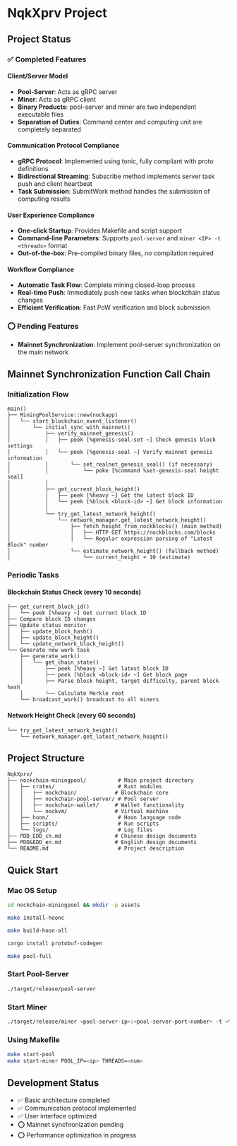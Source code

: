 # NqkXprv Project

## Project Status

### ✅ Completed Features

#### Client/Server Model
- **Pool-Server**: Acts as gRPC server
- **Miner**: Acts as gRPC client
- **Binary Products**: pool-server and miner are two independent executable files
- **Separation of Duties**: Command center and computing unit are completely separated

#### Communication Protocol Compliance
- **gRPC Protocol**: Implemented using tonic, fully compliant with proto definitions
- **Bidirectional Streaming**: Subscribe method implements server task push and client heartbeat
- **Task Submission**: SubmitWork method handles the submission of computing results

#### User Experience Compliance
- **One-click Startup**: Provides Makefile and script support
- **Command-line Parameters**: Supports `pool-server` and `miner <IP> -t <threads>` format
- **Out-of-the-box**: Pre-compiled binary files, no compilation required

#### Workflow Compliance
- **Automatic Task Flow**: Complete mining closed-loop process
- **Real-time Push**: Immediately push new tasks when blockchain status changes
- **Efficient Verification**: Fast PoW verification and block submission

### ⭕️ Pending Features

- **Mainnet Synchronization**: Implement pool-server synchronization on the main network

## Mainnet Synchronization Function Call Chain

### Initialization Flow

```
main() 
├── MiningPoolService::new(nockapp)
│   └── start_blockchain_event_listener()
│       └── initial_sync_with_mainnet()
│           ├── verify_mainnet_genesis()
│           │   ├── peek [%genesis-seal-set ~] Check genesis block settings
│           │   └── peek [%genesis-seal ~] Verify mainnet genesis information
│           │       └── set_realnet_genesis_seal() (if necessary)
│           │           └── poke [%command %set-genesis-seal height seal]
│           │
│           ├── get_current_block_height()
│           │   ├── peek [%heavy ~] Get the latest block ID
│           │   └── peek [%block <block-id> ~] Get block information
│           │
│           └── try_get_latest_network_height()
│               └── network_manager.get_latest_network_height()
│                   ├── fetch_height_from_nockblocks() (main method)
│                   │   ├── HTTP GET https://nockblocks.com/blocks
│                   │   └── Regular expression parsing of "Latest Block" number
│                   └── estimate_network_height() (fallback method)
│                       └── current_height + 10 (estimate)
```

### Periodic Tasks

#### Blockchain Status Check (every 10 seconds)
```
├── get_current_block_id()
│   └── peek [%heavy ~] Get current block ID
├── Compare block ID changes
├── Update status monitor
│   ├── update_block_hash()
│   ├── update_block_height()
│   └── update_network_block_height()
└── Generate new work task
    ├── generate_work()
    │   └── get_chain_state()
    │       ├── peek [%heavy ~] Get latest block ID
    │       ├── peek [%block <block-id> ~] Get block page
    │       ├── Parse block height, target difficulty, parent block hash
    │       └── Calculate Merkle root
    └── broadcast_work() broadcast to all miners
```

#### Network Height Check (every 60 seconds)
```
└── try_get_latest_network_height()
    └── network_manager.get_latest_network_height()
```

## Project Structure

```
NqkXprv/
├── nockchain-miningpool/          # Main project directory
│   ├── crates/                    # Rust modules
│   │   ├── nockchain/            # Blockchain core
│   │   ├── nockchain-pool-server/ # Pool server
│   │   ├── nockchain-wallet/     # Wallet functionality
│   │   └── nockvm/               # Virtual machine
│   ├── hoon/                      # Hoon language code
│   ├── scripts/                   # Run scripts
│   └── logs/                      # Log files
├── PDD_EDD_ch.md                 # Chinese design documents
├── PDD&EDD_en.md                 # English design documents
└── README.md                      # Project description
```

## Quick Start

### Mac OS Setup 
```bash
cd nockchain-miningpool && mkdir -p assets
```

```bash
make install-hoonc
```

```bash
make build-hoon-all
```

```bash
cargo install protobuf-codegen
```

```bash
make pool-full
```

### Start Pool-Server
```bash
./target/release/pool-server
```

### Start Miner
```bash
./target/release/miner <pool-server-ip>:<pool-server-port-number> -t <threads>
```

### Using Makefile
```bash
make start-pool
make start-miner POOL_IP=<ip> THREADS=<num>
```

## Development Status

- ✅ Basic architecture completed
- ✅ Communication protocol implemented
- ✅ User interface optimized
- ⭕️ Mainnet synchronization pending
- ⭕️ Performance optimization in progress